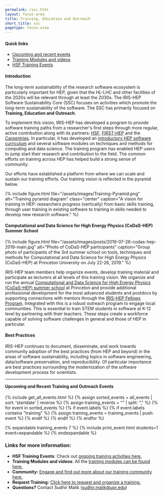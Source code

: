 ```yaml
---
permalink: /ssc.html
layout: focus-area
title: Training, Education and Outreach
short_title: ssc
pagetype: focus-area
---
```


#### Quick links
- <a href="#tr_events">Upcoming and recent events</a>
- [Training Modules and videos][introductory HEP software curriculum]
- [HSF Training Events][HSF events]

#### Introduction

The long-term sustainability of the research software ecosystem is particularly
important for HEP, given that the HL-LHC and other facilities of the 2020s will
be relevant through at least the 2030s. The IRIS-HEP Software Sustainability
Core (SSC) focuses on activities which promote the long-term sustainability of
the software. The SSC has primarily focused on **Training, Education and
Outreach**.

To implement this vision, IRIS-HEP has developed a program to
provide software training paths from a researcher's first steps through more
regular, active contribution along with its partners: [HSF][], [FIRST-HEP][] and the
[Carpentries][]. In particular, it has developed an [introductory HEP software
curriculum][] and several software modules on techniques and methods for computing
and data science.  The training program has enabled HEP users to jump start
their research and contribution to the field. The common efforts on training
across HEP has helped build a strong sense of community.

Our efforts have established a platform from where we can scale and sustain our
training efforts. Our training vision is reflected in the pyramid below.

{% include figure.html
  file="/assets/images/Training-Pyramid.png"
  alt="Training pyramid diagram"
  class="center"
  caption="A vision for training in HEP: researchers progress (vertically) from
           basic skills training, through user training in existing software to training
           in skills needed to develop new research software."
%}


#### Computational and Data Science for High Energy Physics (CoDaS-HEP) Summer School

{% include figure.html
  file="/assets/images/posts/2019-07-26-codas-hep-2019-main.jpg"
  alt="Photo of CoDaS-HEP participants"
  caption="Group photo of participants of the 3rd summer school on tools, techniques and
          methods for Computational and Data Science for High Energy Physics (CoDaS-HEP)
          at Princeton University on July 22-26, 2019."
%}

IRIS-HEP team members help organize events, develop training material and
participate as lecturers at all levels of this training vision. We organize and
run the annual [Computational and Data Science for High Energy Physics
(CoDaS-HEP) summer school][CoDaS-HEP] at Princeton and provide additional professional
development for the most advanced students and postdocs by supporting
connections with mentors through the [IRIS-HEP Fellows Program][]. Integrated with
this is a robust outreach program to engage local communities. This is
essential to train STEM students in software at K-12 level by partnering with
their teachers. These steps create a workforce capable of solving software
challenges in general and those of HEP in particular.


#### Best Practices

IRIS-HEP continues to document, disseminate, and work towards community
adoption of the best practices (from HEP and beyond) in the areas of software
sustainability, including topics in software engineering, data/software
preservation, and reproducibility. Of particular importance are best practices
surrounding the modernization of the software development process for
scientists.

---

<h4 id="tr_events" style="padding-top:90px; margin-top: -90px;">Upcoming and Recent Training and Outreach Events</h4>
{% include get_all_events.html %}
{% assign sorted_events = all_events | sort: 'startdate' | reverse %}
{% assign training_events = "" | split: "," %}
{% for event in sorted_events %}
{% if event.labels %}
{% if event.labels contains "training" %}
{% assign training_events = training_events | push: event %}
{% endif %}
{% endif %}
{% endfor %}

{% expandable training_events 7 %}
{% include print_event.html students=1 event=expandable %}
{% endexpandable %}

### Links for more information:
- **HSF Training Events**: Check out [ongoing training activities here.][HSF events]<br/>
- **Training Modules and videos**: All the [training modules can be found here.][introductory HEP software curriculum]<br/>
- **Community:** [Engage and find out more about our training community here.][HSF community]<br/>
- **Request Training:** [Click here to request and organize a training.](https://hepsoftwarefoundation.org/training/howto-event.html)<br/>
- **Questions?** Contact Sudhir Malik (sudhir.malik@upr.edu)<br/>


[HSF]: https://hepsoftwarefoundation.org
[HSF community]: https://hepsoftwarefoundation.org/training/community.html
[HSF events]: https://hepsoftwarefoundation.org/Schools/events.html
[FIRST-HEP]: https://first-hep.org
[Carpentries]: https://software-carpentry.org
[introductory HEP software curriculum]: https://hepsoftwarefoundation.org/training/curriculum.html
[CoDaS-HEP]: https://codas-hep.org/
[IRIS-HEP Fellows Program]: https://iris-hep.org/fellows.html
